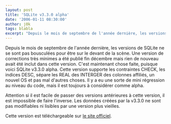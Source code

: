```yaml
---
layout: post
title: 'SQLite v3.3.0 alpha'
date: '2006-01-11 08:30:00'
author: j0k
tags: blabla
excerpt: "Depuis le mois de septembre de l'année dernière, les versions de SQLite ne se sont pas bousculées pour être sur le devant de la scène. Une version de corrections très minimes a été publié fin décembre mais rien de nouveau avait été inclut dans cette version.     \nC'est maintenant chose faite, puisque voici SQLite v3.3.0 alpha. Cette version  supporte les      …"
---
```


Depuis le mois de septembre de l'année dernière, les versions de SQLite ne se sont pas bousculées pour être sur le devant de la scène. Une version de corrections très minimes a été publié fin décembre mais rien de nouveau avait été inclut dans cette version.
C'est maintenant chose faite, puisque voici SQLite v3.3.0 alpha. Cette version  supporte les contraintes CHECK, les indices DESC, sépare les REAL des INTERGER des colonnes affiliés, un nouvel OS et pas mal d'autres choses. Il y a eu une sorte de mini régression au niveau du code, mais il est toujours à considérer comme alpha.

Attention si il est facile de passer des versions antérieures à cette version, il est impossible de faire l'inverse. Les données créées par la v3.3.0 ne sont pas modifiables ni lisibles par une version plus vieilles.

Cette version est téléchargeable sur [le site officiel](http://www.sqlite.org/download.html).
